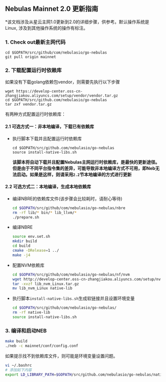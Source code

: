 ## Nebulas Mainnet 2.0 更新指南

*该文档涉及从星云主网1.0更新到2.0的详细步骤，供参考。默认操作系统是Linux, 涉及到其他操作系统的操作有标注。  
  

### 1. Check out最新主网代码
```shell
cd $GOPATH/src/github/com/nebulasio/go-nebulas
git pull origin mainnet
```


### 2. 下载配置运行时依赖库
如果没有下载golang依赖包vendor，则需要先执行以下步骤
```shell
wget https://develop-center.oss-cn-zhangjiakou.aliyuncs.com/setup/vendor/vendor.tar.gz
cd $GOPATH/src/github.com/nebulasio/go-nebulas
tar zxf vendor.tar.gz
```
有两种方式配置运行时依赖库：

#### 2.1 可选方式一：非本地编译，下载已有依赖库

- 执行脚本下载并且配置运行时依赖库
  ```shell
  cd $GOPATH/src/github.com/nebulasio/go-nebulas
  source install-native-libs.sh
  ```
  **该脚本将自动下载并且配置Nebulas主网运行时依赖库，是最快的更新途径。但是由于不同平台指令集的差异，可能导致非本地编译方式不可用，即Neb无法启动。如果是这样，则请采用`2.2`节本地编译的方式进行更新**

#### 2.2 可选方式二：本地编译，生成本地依赖库
- 编译NBRE的依赖库文件(该步骤会比较耗时，请耐心等待)
  ```bash
  cd $GOPATH/src/github/com/nebulasio/go-nebulas/nbre
  rm -rf lib/* bin/* lib_llvm/*
  ./prepare.sh
  ```
- 编译NBRE
  ```bash
  source env.set.sh
  mkdir build
  cd build
  cmake -DRelease=1 ../
  make -j4
  ```
- 配置NVM依赖库
  ```bash
  cd $GOPATH/src/github/com/nebulasio/go-nebulas/nf/nvm
  wget http://develop-center.oss-cn-zhangjiakou.aliyuncs.com/setup/nvm/lib_nvm_Linux.tar.gz
  tar -xvzf lib_nvm_Linux.tar.gz
  mv lib_nvm_Linux native-lib
  ```
- 执行脚本`install-native-libs.sh`生成软链接并且设置环境变量
  ```bash
  cd $GOPATH/src/github/com/nebulasio/go-nebulas/
  rm -rf native-lib
  source install-native-libs.sh
  ```
  
### 3. 编译和启动NEB
```bash
make build
./neb -c mainnet/conf/config.conf
```
如果提示找不到依赖库文件，则可能是环境变量设置问题。
```bash
vi ~/.bashrc
# 添加如下内容
export LD_LIBRARY_PATH=$GOPATH/src/github.com/nebulasio/go-nebulas/native-lib:$LD_LIBRARY_PATH
```
